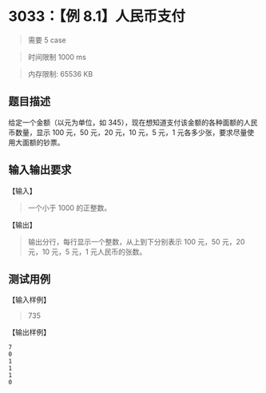 # 3033：【例 8.1】人民币支付

> 需要 5 case

> 时间限制 1000 ms

> 内存限制: 65536 KB

## 题目描述

给定一个金额（以元为单位，如 345），现在想知道支付该金额的各种面额的人民币数量，显示 100 元，50 元，20 元，10 元，5 元，1 元各多少张，要求尽量使用大面额的钞票。

## 输入输出要求

【输入】

> 一个小于 1000 的正整数。

【输出】

> 输出分行，每行显示一个整数，从上到下分别表示 100 元，50 元，20 元，10 元，5 元，1 元人民币的张数。

## 测试用例

【输入样例】

> 735

【输出样例】

```
7
0
1
1
1
0
```
